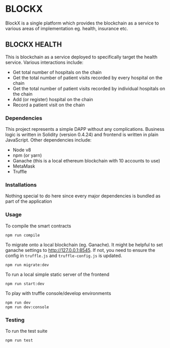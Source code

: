 # BLOCKX 

BlockX is a single platform which provides the blockchain as a service to various areas of implementation eg. health, insurance etc.

## BLOCKX HEALTH

This is blockchain as a service deployed to specifically target the health service. Various interactions include:

- Get total number of hospitals on the chain
- Get the total number of patient visits recorded by every hospital on the chain
- Get the total number of patient visits recorded by individual hospitals on the chain
- Add (or register) hospital on the chain
- Record a patient visit on the chain

### Dependencies

This project represents a simple DAPP without any complications. Business logic is written in Solidity (version 0.4.24) and frontend is written in plain JavaScript. Other dependencies include:

- Node v8
- npm (or yarn)
- Ganache (this is a local ethereum blockchain with 10 accounts to use)
- MetaMask
- Truffle

### Installations

Nothing special to do here since every major dependencies is bundled as part of the application

### Usage

To  compile the smart contracts
```
npm run compile
```

To migrate onto a local blockchain (eg. Ganache). It might be helpful to set ganache settings to http://127.0.0.1:8545. If not, you need to ensure the config in `truffle.js` and `truffle-config.js` is updated.
```
npm run migrate:dev
```

To run a local simple static server of the frontend
```
npm run start:dev
```

To play with truffle console/develop environments
```
npm run dev
npm run dev:console
```

### Testing

To run the test suite
```
npm run test
```
